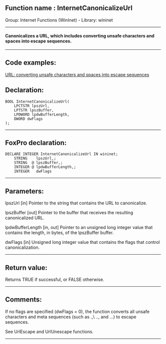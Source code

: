 
## Function name : InternetCanonicalizeUrl
Group: Internet Functions (WinInet) - Library: wininet    
***  


#### Canonicalizes a URL, which includes converting unsafe characters and spaces into escape sequences.
***  


## Code examples:
[URL: converting unsafe characters and spaces into escape sequences](../../samples/sample_183.md)  

## Declaration:
```foxpro  
BOOL InternetCanonicalizeUrl(
	LPCTSTR lpszUrl,
	LPTSTR lpszBuffer,
	LPDWORD lpdwBufferLength,
	DWORD dwFlags
);  
```  
***  


## FoxPro declaration:
```foxpro  
DECLARE INTEGER InternetCanonicalizeUrl IN wininet;
	STRING    lpszUrl,;
	STRING  @ lpszBuffer,;
	INTEGER @ lpdwBufferLength,;
	INTEGER   dwFlags  
```  
***  


## Parameters:
lpszUrl
[in] Pointer to the string that contains the URL to canonicalize.

lpszBuffer
[out] Pointer to the buffer that receives the resulting canonicalized URL.

lpdwBufferLength
[in, out] Pointer to an unsigned long integer value that contains the length, in bytes, of the lpszBuffer buffer. 

dwFlags
[in] Unsigned long integer value that contains the flags that control canonicalization.   
***  


## Return value:
Returns TRUE if successful, or FALSE otherwise.   
***  


## Comments:
If no flags are specified (dwFlags = 0), the function converts all unsafe characters and meta sequences (such as \.,\ .., and \...) to escape sequences.   
  
See UrlEscape and UrlUnescape functions.  
  
***  

